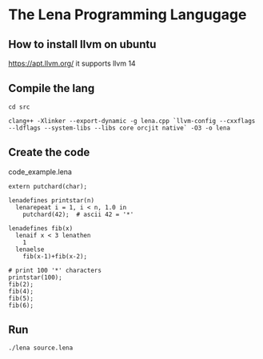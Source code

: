 # The Lena Programming Langugage

## How to install llvm on ubuntu
https://apt.llvm.org/
it supports llvm 14

## Compile the lang
```
cd src

clang++ -Xlinker --export-dynamic -g lena.cpp `llvm-config --cxxflags --ldflags --system-libs --libs core orcjit native` -O3 -o lena
```

## Create the code 
code_example.lena
```
extern putchard(char);

lenadefines printstar(n)
  lenarepeat i = 1, i < n, 1.0 in
    putchard(42);  # ascii 42 = '*'

lenadefines fib(x)
  lenaif x < 3 lenathen
    1
  lenaelse
    fib(x-1)+fib(x-2);

# print 100 '*' characters
printstar(100);
fib(2);
fib(4);
fib(5);
fib(6);
```

## Run 
```
./lena source.lena
```

